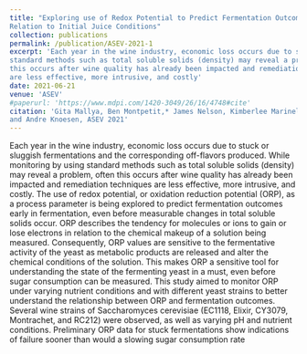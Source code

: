 ```yaml
---
title: "Exploring use of Redox Potential to Predict Fermentation Outcomes in
Relation to Initial Juice Conditions"
collection: publications
permalink: /publication/ASEV-2021-1
excerpt: 'Each year in the wine industry, economic loss occurs due to stuck or sluggish fermentations and the corresponding off-flavors produced. While monitoring by using
standard methods such as total soluble solids (density) may reveal a problem, often
this occurs after wine quality has already been impacted and remediation techniques
are less effective, more intrusive, and costly'
date: 2021-06-21
venue: 'ASEV'
#paperurl: 'https://www.mdpi.com/1420-3049/26/16/4748#cite'
citation: 'Gita Mallya, Ben Montpetit,* James Nelson, Kimberlee Marinelli, Ron Runnebaum,
and Andre Knoesen, ASEV 2021'
---
```

Each year in the wine industry, economic loss occurs due to stuck or sluggish fermentations and the corresponding off-flavors produced. While monitoring by using
standard methods such as total soluble solids (density) may reveal a problem, often
this occurs after wine quality has already been impacted and remediation techniques
are less effective, more intrusive, and costly. The use of redox potential, or oxidation reduction potential (ORP), as a process parameter is being explored to predict
fermentation outcomes early in fermentation, even before measurable changes in
total soluble solids occur. ORP describes the tendency for molecules or ions to gain
or lose electrons in relation to the chemical makeup of a solution being measured.
Consequently, ORP values are sensitive to the fermentative activity of the yeast as
metabolic products are released and alter the chemical conditions of the solution.
This makes ORP a sensitive tool for understanding the state of the fermenting yeast
in a must, even before sugar consumption can be measured. This study aimed to
monitor ORP under varying nutrient conditions and with different yeast strains to
better understand the relationship between ORP and fermentation outcomes. Several
wine strains of Saccharomyces cerevisiae (EC1118, Elixir, CY3079, Montrachet, and
RC212) were observed, as well as varying pH and nutrient conditions. Preliminary ORP
data for stuck fermentations show indications of failure sooner than would a slowing
sugar consumption rate
